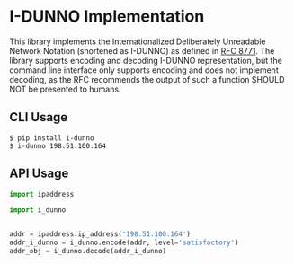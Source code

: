 # I-DUNNO Implementation

This library implements the Internationalized Deliberately Unreadable Network Notation (shortened as I-DUNNO) as defined in [RFC 8771](https://www.rfc-editor.org/rfc/rfc8771.html). The library supports encoding and decoding I-DUNNO representation, but the command line interface only supports encoding and does not implement decoding, as the RFC recommends the output of such a function SHOULD NOT be presented to humans.

## CLI Usage

    $ pip install i-dunno
    $ i-dunno 198.51.100.164


## API Usage

```python
import ipaddress

import i_dunno


addr = ipaddress.ip_address('198.51.100.164')
addr_i_dunno = i_dunno.encode(addr, level='satisfactory')
addr_obj = i_dunno.decode(addr_i_dunno)
```
